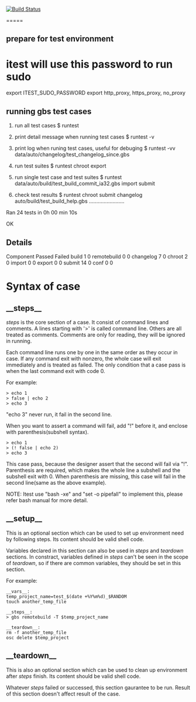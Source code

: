 [![Build Status](https://travis-ci.org/huanghao/nose-xcase.svg?branch=master)](https://travis-ci.org/huanghao/nose-xcase)

=====

prepare for test environment
----------------------------
# itest will use this password to run sudo
export ITEST_SUDO_PASSWORD
export http_proxy, https_proxy, no_proxy

running gbs test cases
----------------------
1. run all test cases
  $ runtest

2. print detail message when running test cases
  $ runtest -v

3. print log when runing test cases, useful for debuging
  $ runtest -vv data/auto/changelog/test_changelog_since.gbs

4. run test suites
  $ runtest chroot export

5. run single test case and test suites
  $ runtest data/auto/build/test_build_commit_ia32.gbs import submit

6. check test results
  $ runtest chroot submit changelog auto/build/test_build_help.gbs
........................

Ran 24 tests in 0h 00 min 10s

OK

Details
---------------------------------
Component      Passed   Failed
build          1        0
remotebuild    0        0
changelog      7        0
chroot         2        0
import         0        0
export         0        0
submit         14       0
conf           0        0


Syntax of case
==============

\_\_steps\_\_
-------------

*steps* is the core section of a case.  It consist of command lines and
comments. A lines starting with '>' is called command line. Others are all
treated as comments. Comments are only for reading, they will be ignored in
running.

Each command line runs one by one in the same order as they occur in case. If
any command exit with nonzero, the whole case will exit immediately and is
treated as failed. The only condition that a case pass is when the last command
exit with code 0. 

For example:

    > echo 1
    > false | echo 2
    > echo 3

"echo 3" never run, it fail in the second line.

When you want to assert a command will fail, add "!" before it, and enclose with
parenthesis(subshell syntax).

    > echo 1
    > (! false | echo 2)
    > echo 3

This case pass, because the designer assert that the second will fail via "!".
Parenthesis are required, which makes the whole line a subshell and the subshell
exit with 0. When parenthesis are missing, this case will fail in the second
line(same as the above example).

NOTE: Itest use "bash -xe" and "set -o pipefall" to implement this, please refer
bash manual for more detail.

\_\_setup\_\_
-------------
This is an optional section which can be used to set up environment need
by following steps. Its content should be valid shell code.

Variables declared in this section can also be used in *steps* and *teardown*
sections. In constract, variables defined in *steps* can't be seen in the
scope of *teardown*, so if there are common variables, they should be set
in this section.

For example:

    __vars__:
    temp_project_name=test_$(date +%Y%m%d)_$RANDOM
    touch another_temp_file

    __steps__:
    > gbs remotebuild -T $temp_project_name

    __teardown__:
    rm -f another_temp_file
    osc delete $temp_project

\_\_teardown\_\_
----------------
This is also an optional section which can be used to clean up environment
after *steps* finish. Its content should be valid shell code.

Whatever *steps* failed or successed, this section gaurantee to be run.
Result of this section doesn't affect result of the case.
